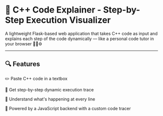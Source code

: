 # 🧠 C++ Code Explainer - Step-by-Step Execution Visualizer

A lightweight Flask-based web application that takes C++ code as input and explains each step of the code dynamically — like a personal code tutor in your browser 👨‍🏫⚙️

---

## 🔍 Features

✏️ Paste C++ code in a textbox

🧵 Get step-by-step dynamic execution trace

🔎 Understand what's happening at every line

🧠 Powered by a JavaScript backend with a custom code tracer
